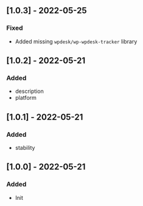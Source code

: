 ## [1.0.3] - 2022-05-25
### Fixed
- Added missing `wpdesk/wp-wpdesk-tracker` library

## [1.0.2] - 2022-05-21
### Added
- description
- platform

## [1.0.1] - 2022-05-21
### Added
- stability

## [1.0.0] - 2022-05-21
### Added
- Init
